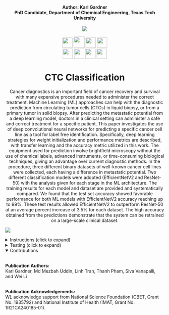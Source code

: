 <h4 align="center">Author: Karl Gardner<br>PhD Candidate, Department of Chemical Engineering, Texas Tech University</h4>

<div align="center">
  <a href="https://www.depts.ttu.edu/che/research/li-lab/">
  <img src="https://user-images.githubusercontent.com/91646805/154190573-53e361f6-7c60-4062-b56b-7cbd11d39fc4.jpg"/></a><br><br>
  
  <a href="https://www.depts.ttu.edu/che/research/li-lab/">
  <img src="https://user-images.githubusercontent.com/91646805/156635015-0cdcb0bb-0482-4693-b096-04f2a78f6b8e.svg" height="32"/></a>
  
  <a href="https://sites.google.com/view/scalab/">
  <img src="https://user-images.githubusercontent.com/91646805/211090371-b36f11db-15e7-48eb-901a-44204998ec38.svg" height="35"/></a>
  
  <a href="https://www.depts.ttu.edu/che/">
  <img src="https://user-images.githubusercontent.com/91646805/156641068-be8f0336-89b5-43e9-aa64-39481ce37c94.svg" height="32"/></a>
  
  <a href="https://roboflow.com/">
  <img src="https://user-images.githubusercontent.com/91646805/156641388-c609a6aa-8fce-47f0-a111-abfde9c5da05.svg" height="32"/></a><br>
  
  <a href="https://www.rsc.org/journals-books-databases/about-journals/lab-on-a-chip/">
  <img src="https://user-images.githubusercontent.com/91646805/169677461-13cb1d50-e7cf-457e-8777-cc6df29ce0bd.svg" height="32"/></a>
  
  <a href="https://colab.research.google.com/github/karl-gardner/ctc_classification/blob/main/ENetV2_classifier.ipynb">
  <img src="https://user-images.githubusercontent.com/91646805/211091206-4bee10e4-0e41-4639-899f-e52dec841878.svg" height="32"/></a>

  <a href="https://colab.research.google.com/github/karl-gardner/ctc_classification/blob/main/ResNet_classifier.ipynb">
  <img src="https://user-images.githubusercontent.com/91646805/211091614-8e8b4c0a-9f0f-4276-bb36-0ce92040dbe8.svg" height="32"/></a>

 <a href="https://colab.research.google.com/github/karl-gardner/ctc_classification/blob/main/split_dataset.ipynb">
  <img src="https://user-images.githubusercontent.com/91646805/173894210-b7c51cae-0ce9-4de7-aab6-faa19fc626bd.svg" height="32"/></a>


# CTC Classification
Cancer diagnostics is an important field of cancer recovery and survival with many expensive procedures needed to administer the correct treatment. Machine Learning (ML) approaches can help with the diagnostic prediction from circulating tumor cells (CTCs) in liquid biopsy, or from a primary tumor in solid biopsy. After predicting the metastatic potential from a deep learning model, doctors in a clinical setting can administer a safe and correct treatment for a specific patient. This paper investigates the use of deep convolutional neural networks for predicting a specific cancer cell line as a tool for label free identification. Specifically, deep learning strategies for weight initialization and performance metrics are described, with transfer learning and the accuracy metric utilized in this work. The equipment used for prediction involve brightfield microscopy without the use of chemical labels, advanced instruments, or time-consuming biological techniques, giving an advantage over current diagnostic methods. In the procedure, three different binary datasets of well-known cancer cell lines were collected, each having a difference in metastatic potential. Two different classification models were adopted (EfficientNetV2 and ResNet-50) with the analysis given for each stage in the ML architecture. The training results for each model and dataset are provided and systematically compared. We found that the test set accuracy showed favorable performance for both ML models with EfficientNetV2 accuracy reaching up to 99%. These test results allowed EfficientNetV2 to outperform ResNet-50 at an average percent increase of 3.5% for each dataset. The high accuracy obtained from the predictions demonstrate that the system can be retrained on a large-scale clinical dataset.
</div>

<img src="https://user-images.githubusercontent.com/91646805/211077815-91b7d636-9bd1-435a-bd97-9aa37845d1cf.jpg"/></a>

<details>
<summary>Instructions (click to expand)</summary>
<br>


1) First create a folder in your google drive account called "ctc_classification" (This step is important in order to keep the directories in check)
2) Use this link <a href="https://drive.google.com/drive/folders/1gDWWXDQp-M0cqsKTranTf05x-TqDn4a0?usp=sharing">
  <img src="https://user-images.githubusercontent.com/91646805/156700933-5cc77dba-5df1-40c0-94c8-7459abb6402b.svg" height="18"/></a> to access the shared google drive folder
3) At the top there will be a dropdown arrow after the folder location (Shared with me > data_files): click on this dropdown arrow
4) Click on the "Add shortcut to Drive" button then navigate to inside your ctc_classification folder and click the blue "Add Shortcut" button.  This will add a shortcut to the shared google drive folder in your ctc_classification folder.
5) Open the ENetV2_classifier.ipynb colab notebook from the colab badge above then click "Save a copy in Drive" under File > Save a copy in Drive.
6) This will save the notebook in the "Colab Notebooks" folder in your google drive.  Move this notebook to the ctc_classification folder and rename it ENetV2_classifier.ipynb in order for the directories to be correct.
7) Do the same with the ResNet_classifier.ipynb colab notebook. The final ctc_classification folder should look like this:![image](https://user-images.githubusercontent.com/91646805/211097093-141641a4-ed33-4284-9640-769ec69c54c5.PNG)
7) You can now use the notebooks to perform more testing or contribute to the project.  You can find the code written for many of the figures in the final paper: DOI Website
</details>

<details>
<summary>Testing (click to expand)</summary><br>
Nearly all figures and tables from the paper are outlined in yolov3.ipynb and yolov5.ipynb colab notebooks. For example Table 2 displays the annotation summary for cell and droplet models before augmentations. This can be shown in section 2. of the colab notebook:
![table_2](https://user-images.githubusercontent.com/91646805/170845758-27eae439-ad1f-4327-b970-9c21235a06b7.jpg)
You may run this for example by first uncommenting section 1.1 labeled "Data with No Augmentation (No_Augmentation)" then uncommenting section 2. labeled: "For droplet model". Then the following output will be printed:
![table_2](https://user-images.githubusercontent.com/91646805/169673813-3c9c0321-fec8-4ae4-a092-fdf8be4f3464.jpg)
![table_2](https://user-images.githubusercontent.com/91646805/169673815-b5ea0589-038f-4a4c-8d84-2fdd2b69ba58.png)
![table_2_droplet](https://user-images.githubusercontent.com/91646805/169673816-8f4f5a29-fe0d-43aa-bd8d-3f9e9f994a8f.png)

</details>

<details open>
<summary>Contributions</summary><br>

 **Publication Authors:**<br>Karl Gardner, Md Mezbah Uddin, Linh Tran, Thanh Pham, Siva Vanapalli, and Wei Li<br><br>
 
 **Publication Acknowledgements:**<br>WL acknowledge support from National Science Foundation (CBET, Grant No. 1935792) and National Institute of Health (IMAT, Grant No. 1R21CA240185-01).
</details>
